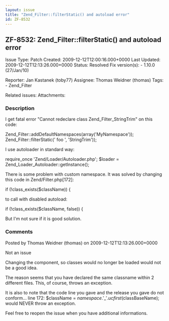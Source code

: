 ```yaml
---
layout: issue
title: "Zend_Filter::filterStatic() and autoload error"
id: ZF-8532
---
```


ZF-8532: Zend\_Filter::filterStatic() and autoload error
--------------------------------------------------------

 Issue Type: Patch Created: 2009-12-12T12:00:16.000+0000 Last Updated: 2009-12-12T12:13:26.000+0000 Status: Resolved Fix version(s): - 1.10.0 (27/Jan/10)
 
 Reporter:  Jan Kastanek (toby77)  Assignee:  Thomas Weidner (thomas)  Tags: - Zend\_Filter
 
 Related issues: 
 Attachments: 
### Description

I get fatal error "Cannot redeclare class Zend\_Filter\_StringTrim" on this code:

Zend\_Filter::addDefaultNamespaces(array('MyNamespace')); Zend\_Filter::filterStatic(' foo ', 'StringTrim'));

I use autoloader in standard way:

require\_once 'Zend/Loader/Autoloader.php'; $loader = Zend\_Loader\_Autoloader::getInstance();

There is some problem with custom namespace. It was solved by changing this code in Zend/Filter.php[172]:

if (!class\_exists($className)) {

to call with disabled autoload:

if (!class\_exists($className, false)) {

But I'm not sure if it is good solution.

 

 

### Comments

Posted by Thomas Weidner (thomas) on 2009-12-12T12:13:26.000+0000

Not an issue

Changing the component, so classes would no longer be loaded would not be a good idea.

The reason seems that you have declared the same classname within 2 different files. This, of course, throws an exception.

It is also to note that the code line you gave and the release you gave do not conform... line 172: $className = $namespace . '\_' . ucfirst($classBaseName); would NEVER throw an exception.

Feel free to reopen the issue when you have additional informations.

 

 